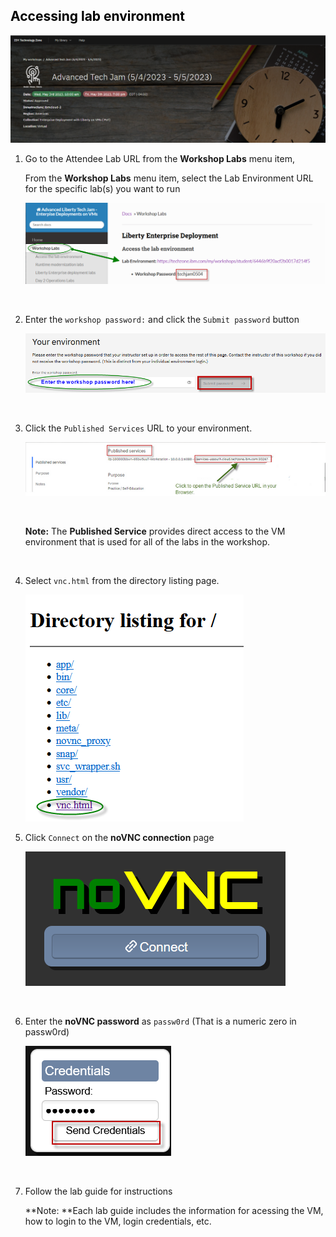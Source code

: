 
<h2 style="color:black">Accessing lab environment</h2>


  ![](./images/workshop-header.png)


1. Go to the Attendee Lab URL from the **Workshop Labs** menu item, 

    From the **Workshop Labs** menu item, select the Lab Environment URL for the specific lab(s) you want to run

    ![](./images/attendee-url.png)

    <br/>
 
2. Enter the `workshop password:` and click the `Submit password` button

    ![](./images/vm-access.png)

    <br/>


3. Click the `Published Services` URL to your environment. 

   
	![](./images/published-service.png)

    <br/>

    **Note:** The **Published Service** provides direct access to the VM environment that is used for all of the labs in the workshop. 

    <br/>
	
4. Select `vnc.html` from the directory listing page. 	

    ![](./images/vnc-listing.png)
	
5. Click `Connect` on the **noVNC connection** page

    ![](./images/vnc-connect.png)
	
    <br/>

6. Enter the **noVNC password** as `passw0rd`   (That is a numeric zero in passw0rd)

    ![](./images/vnc-creds.png)
	
    <br/>
     
7. Follow the lab guide for instructions  

    **Note: **Each lab guide includes the information for acessing the VM, how to login to the VM, login credentials, etc.  

  
  